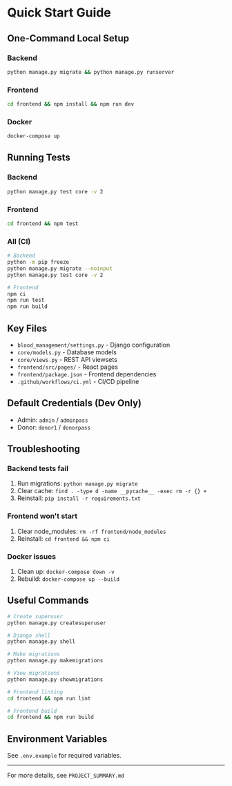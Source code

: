 # Quick Start Guide

## One-Command Local Setup

### Backend
```bash
python manage.py migrate && python manage.py runserver
```

### Frontend  
```bash
cd frontend && npm install && npm run dev
```

### Docker
```bash
docker-compose up
```

## Running Tests

### Backend
```bash
python manage.py test core -v 2
```

### Frontend
```bash
cd frontend && npm test
```

### All (CI)
```bash
# Backend
python -m pip freeze
python manage.py migrate --noinput
python manage.py test core -v 2

# Frontend
npm ci
npm run test
npm run build
```

## Key Files
- `blood_management/settings.py` - Django configuration
- `core/models.py` - Database models
- `core/views.py` - REST API viewsets
- `frontend/src/pages/` - React pages
- `frontend/package.json` - Frontend dependencies
- `.github/workflows/ci.yml` - CI/CD pipeline

## Default Credentials (Dev Only)
- Admin: `admin` / `adminpass`
- Donor: `donor1` / `donorpass`

## Troubleshooting

### Backend tests fail
1. Run migrations: `python manage.py migrate`
2. Clear cache: `find . -type d -name __pycache__ -exec rm -r {} +`
3. Reinstall: `pip install -r requirements.txt`

### Frontend won't start
1. Clear node_modules: `rm -rf frontend/node_modules`
2. Reinstall: `cd frontend && npm ci`

### Docker issues
1. Clean up: `docker-compose down -v`
2. Rebuild: `docker-compose up --build`

## Useful Commands

```bash
# Create superuser
python manage.py createsuperuser

# Django shell
python manage.py shell

# Make migrations
python manage.py makemigrations

# View migrations
python manage.py showmigrations

# Frontend linting
cd frontend && npm run lint

# Frontend build
cd frontend && npm run build
```

## Environment Variables
See `.env.example` for required variables.

---
For more details, see `PROJECT_SUMMARY.md`
